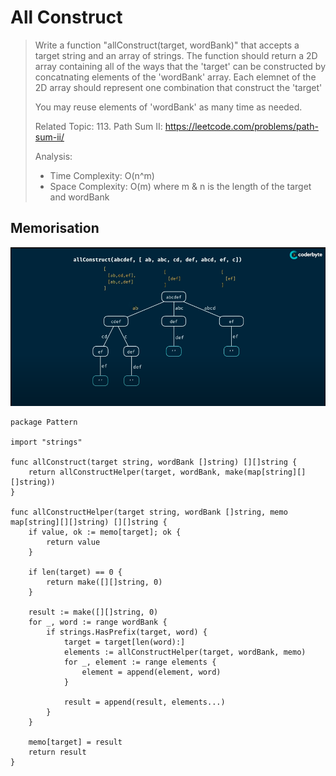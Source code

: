 # All Construct
> Write a function "allConstruct(target, wordBank)" that accepts a target string and an array of strings.
> The function should return a 2D array containing all of the ways that the 'target' can be constructed by concatnating elements of the 'wordBank' array. Each elemnet of the 2D array should represent one combination that construct the 'target'
> 
> You may reuse elements of 'wordBank' as many time as needed.
>
> Related Topic: 113. Path Sum II: https://leetcode.com/problems/path-sum-ii/
>
> Analysis:
> - Time Complexity: O(n^m)
> - Space Complexity: O(m)
> where m & n is the length of the target and wordBank

## Memorisation
![Count Construct - Memorisation](../pics/allConstruct-Memorisation.png)
```Golang
package Pattern

import "strings"

func allConstruct(target string, wordBank []string) [][]string {
    return allConstructHelper(target, wordBank, make(map[string][][]string))
}

func allConstructHelper(target string, wordBank []string, memo map[string][][]string) [][]string {
    if value, ok := memo[target]; ok {
        return value
    }
    
    if len(target) == 0 {
        return make([][]string, 0)
    }

    result := make([][]string, 0)
    for _, word := range wordBank {
        if strings.HasPrefix(target, word) {
            target = target[len(word):]
            elements := allConstructHelper(target, wordBank, memo)
            for _, element := range elements {
                element = append(element, word)
            }

            result = append(result, elements...)
        }
    }

    memo[target] = result
    return result
}
```